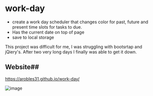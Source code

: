 # work-day

- create a work day scheduler that changes color for past, future and present time slots for tasks to due.
- Has the current date on top of page
- save to local storage

This project was difficult for me, I was struggling with bootsrtap and jQiery's. After two very long days I finally was able to get it down. 

  ## Website##
  https://arobles31.github.io/work-day/
  
![image](https://user-images.githubusercontent.com/76639155/111938429-27ed1900-8a87-11eb-8fc1-703650c8608d.png)
  




